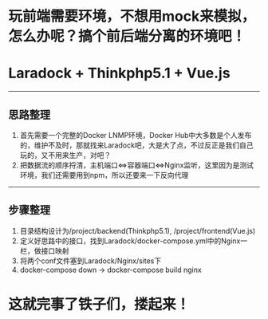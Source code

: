# __玩前端需要环境，不想用mock来模拟，怎么办呢？搞个前后端分离的环境吧！__
# Laradock + Thinkphp5.1 + Vue.js
_________________________________________________________________
## 思路整理 ##
1. 首先需要一个完整的Docker LNMP环境，Docker Hub中大多数是个人发布的，维护不及时，那就找来Laradock吧，大是大了点，不过反正是我们自己玩的，又不用来生产，对吧？
2. 把数据流的顺序捋清，主机端口<=>容器端口<=>Nginx监听，这里因为是测试环境，我们还需要用到npm，所以还要来一下反向代理
__________________________________________________________________
## 步骤整理 ##
1. 目录结构设计为/project/backend(Thinkphp5.1), /project/frontend(Vue.js)
2. 定义好思路中的接口，找到Laradock/docker-compose.yml中的Nginx一栏，做接口映射
3. 将两个conf文件塞到Laradock/Nginx/sites下
4. docker-compose down -> docker-compose build nginx
# **这就完事了铁子们，搂起来！**
